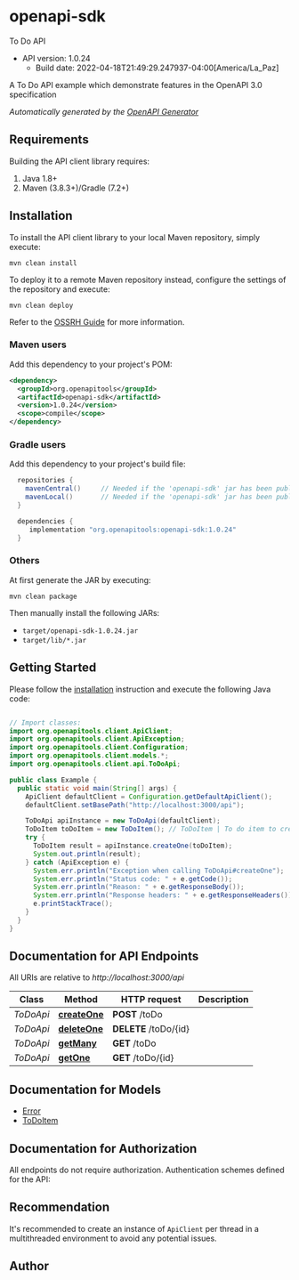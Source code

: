 # openapi-sdk

To Do API
- API version: 1.0.24
  - Build date: 2022-04-18T21:49:29.247937-04:00[America/La_Paz]

A To Do API example which demonstrate features in the OpenAPI 3.0 specification


*Automatically generated by the [OpenAPI Generator](https://openapi-generator.tech)*


## Requirements

Building the API client library requires:
1. Java 1.8+
2. Maven (3.8.3+)/Gradle (7.2+)

## Installation

To install the API client library to your local Maven repository, simply execute:

```shell
mvn clean install
```

To deploy it to a remote Maven repository instead, configure the settings of the repository and execute:

```shell
mvn clean deploy
```

Refer to the [OSSRH Guide](http://central.sonatype.org/pages/ossrh-guide.html) for more information.

### Maven users

Add this dependency to your project's POM:

```xml
<dependency>
  <groupId>org.openapitools</groupId>
  <artifactId>openapi-sdk</artifactId>
  <version>1.0.24</version>
  <scope>compile</scope>
</dependency>
```

### Gradle users

Add this dependency to your project's build file:

```groovy
  repositories {
    mavenCentral()     // Needed if the 'openapi-sdk' jar has been published to maven central.
    mavenLocal()       // Needed if the 'openapi-sdk' jar has been published to the local maven repo.
  }

  dependencies {
     implementation "org.openapitools:openapi-sdk:1.0.24"
  }
```

### Others

At first generate the JAR by executing:

```shell
mvn clean package
```

Then manually install the following JARs:

* `target/openapi-sdk-1.0.24.jar`
* `target/lib/*.jar`

## Getting Started

Please follow the [installation](#installation) instruction and execute the following Java code:

```java

// Import classes:
import org.openapitools.client.ApiClient;
import org.openapitools.client.ApiException;
import org.openapitools.client.Configuration;
import org.openapitools.client.models.*;
import org.openapitools.client.api.ToDoApi;

public class Example {
  public static void main(String[] args) {
    ApiClient defaultClient = Configuration.getDefaultApiClient();
    defaultClient.setBasePath("http://localhost:3000/api");

    ToDoApi apiInstance = new ToDoApi(defaultClient);
    ToDoItem toDoItem = new ToDoItem(); // ToDoItem | To do item to create
    try {
      ToDoItem result = apiInstance.createOne(toDoItem);
      System.out.println(result);
    } catch (ApiException e) {
      System.err.println("Exception when calling ToDoApi#createOne");
      System.err.println("Status code: " + e.getCode());
      System.err.println("Reason: " + e.getResponseBody());
      System.err.println("Response headers: " + e.getResponseHeaders());
      e.printStackTrace();
    }
  }
}

```

## Documentation for API Endpoints

All URIs are relative to *http://localhost:3000/api*

Class | Method | HTTP request | Description
------------ | ------------- | ------------- | -------------
*ToDoApi* | [**createOne**](docs/ToDoApi.md#createOne) | **POST** /toDo | 
*ToDoApi* | [**deleteOne**](docs/ToDoApi.md#deleteOne) | **DELETE** /toDo/{id} | 
*ToDoApi* | [**getMany**](docs/ToDoApi.md#getMany) | **GET** /toDo | 
*ToDoApi* | [**getOne**](docs/ToDoApi.md#getOne) | **GET** /toDo/{id} | 


## Documentation for Models

 - [Error](docs/Error.md)
 - [ToDoItem](docs/ToDoItem.md)


## Documentation for Authorization

All endpoints do not require authorization.
Authentication schemes defined for the API:

## Recommendation

It's recommended to create an instance of `ApiClient` per thread in a multithreaded environment to avoid any potential issues.

## Author



